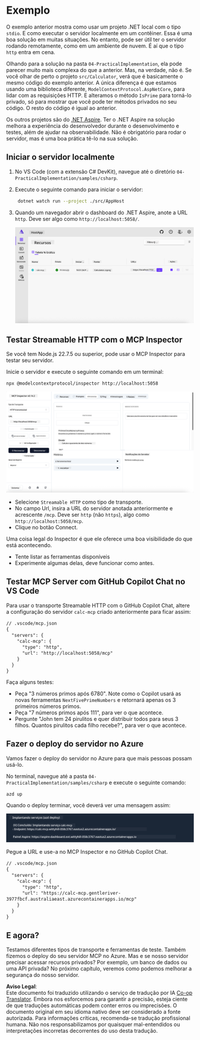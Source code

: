 <!--
CO_OP_TRANSLATOR_METADATA:
{
  "original_hash": "0bc7bd48f55f1565f1d95ccb2c16f728",
  "translation_date": "2025-07-13T23:06:20+00:00",
  "source_file": "04-PracticalImplementation/samples/csharp/README.md",
  "language_code": "br"
}
-->
# Exemplo

O exemplo anterior mostra como usar um projeto .NET local com o tipo `stdio`. E como executar o servidor localmente em um contêiner. Essa é uma boa solução em muitas situações. No entanto, pode ser útil ter o servidor rodando remotamente, como em um ambiente de nuvem. É aí que o tipo `http` entra em cena.

Olhando para a solução na pasta `04-PracticalImplementation`, ela pode parecer muito mais complexa do que a anterior. Mas, na verdade, não é. Se você olhar de perto o projeto `src/Calculator`, verá que é basicamente o mesmo código do exemplo anterior. A única diferença é que estamos usando uma biblioteca diferente, `ModelContextProtocol.AspNetCore`, para lidar com as requisições HTTP. E alteramos o método `IsPrime` para torná-lo privado, só para mostrar que você pode ter métodos privados no seu código. O resto do código é igual ao anterior.

Os outros projetos são do [.NET Aspire](https://learn.microsoft.com/dotnet/aspire/get-started/aspire-overview). Ter o .NET Aspire na solução melhora a experiência do desenvolvedor durante o desenvolvimento e testes, além de ajudar na observabilidade. Não é obrigatório para rodar o servidor, mas é uma boa prática tê-lo na sua solução.

## Iniciar o servidor localmente

1. No VS Code (com a extensão C# DevKit), navegue até o diretório `04-PracticalImplementation/samples/csharp`.
1. Execute o seguinte comando para iniciar o servidor:

   ```bash
    dotnet watch run --project ./src/AppHost
   ```

1. Quando um navegador abrir o dashboard do .NET Aspire, anote a URL `http`. Deve ser algo como `http://localhost:5058/`.

   ![.NET Aspire Dashboard](../../../../../translated_images/dotnet-aspire-dashboard.0a7095710e9301e90df2efd867e1b675b3b9bc2ccd7feb1ebddc0751522bc37c.br.png)

## Testar Streamable HTTP com o MCP Inspector

Se você tem Node.js 22.7.5 ou superior, pode usar o MCP Inspector para testar seu servidor.

Inicie o servidor e execute o seguinte comando em um terminal:

```bash
npx @modelcontextprotocol/inspector http://localhost:5058
```

![MCP Inspector](../../../../../translated_images/mcp-inspector.c223422b9b494fb4a518a3b3911b3e708e6a5715069470f9163ee2ee8d5f1ba9.br.png)

- Selecione `Streamable HTTP` como tipo de transporte.
- No campo Url, insira a URL do servidor anotada anteriormente e acrescente `/mcp`. Deve ser `http` (não `https`), algo como `http://localhost:5058/mcp`.
- Clique no botão Connect.

Uma coisa legal do Inspector é que ele oferece uma boa visibilidade do que está acontecendo.

- Tente listar as ferramentas disponíveis
- Experimente algumas delas, deve funcionar como antes.

## Testar MCP Server com GitHub Copilot Chat no VS Code

Para usar o transporte Streamable HTTP com o GitHub Copilot Chat, altere a configuração do servidor `calc-mcp` criado anteriormente para ficar assim:

```jsonc
// .vscode/mcp.json
{
  "servers": {
    "calc-mcp": {
      "type": "http",
      "url": "http://localhost:5058/mcp"
    }
  }
}
```

Faça alguns testes:

- Peça "3 números primos após 6780". Note como o Copilot usará as novas ferramentas `NextFivePrimeNumbers` e retornará apenas os 3 primeiros números primos.
- Peça "7 números primos após 111", para ver o que acontece.
- Pergunte "John tem 24 pirulitos e quer distribuir todos para seus 3 filhos. Quantos pirulitos cada filho recebe?", para ver o que acontece.

## Fazer o deploy do servidor no Azure

Vamos fazer o deploy do servidor no Azure para que mais pessoas possam usá-lo.

No terminal, navegue até a pasta `04-PracticalImplementation/samples/csharp` e execute o seguinte comando:

```bash
azd up
```

Quando o deploy terminar, você deverá ver uma mensagem assim:

![Azd deployment success](../../../../../translated_images/azd-deployment-success.bd42940493f1b834a5ce6251a6f88966546009b350df59d0cc4a8caabe94a4f1.br.png)

Pegue a URL e use-a no MCP Inspector e no GitHub Copilot Chat.

```jsonc
// .vscode/mcp.json
{
  "servers": {
    "calc-mcp": {
      "type": "http",
      "url": "https://calc-mcp.gentleriver-3977fbcf.australiaeast.azurecontainerapps.io/mcp"
    }
  }
}
```

## E agora?

Testamos diferentes tipos de transporte e ferramentas de teste. Também fizemos o deploy do seu servidor MCP no Azure. Mas e se nosso servidor precisar acessar recursos privados? Por exemplo, um banco de dados ou uma API privada? No próximo capítulo, veremos como podemos melhorar a segurança do nosso servidor.

**Aviso Legal**:  
Este documento foi traduzido utilizando o serviço de tradução por IA [Co-op Translator](https://github.com/Azure/co-op-translator). Embora nos esforcemos para garantir a precisão, esteja ciente de que traduções automáticas podem conter erros ou imprecisões. O documento original em seu idioma nativo deve ser considerado a fonte autorizada. Para informações críticas, recomenda-se tradução profissional humana. Não nos responsabilizamos por quaisquer mal-entendidos ou interpretações incorretas decorrentes do uso desta tradução.